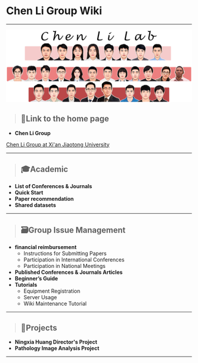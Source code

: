 # Chen Li Group Wiki

---

![image.png](pics/9cbc769e-4d99-480a-a8e6-cbee0e3d0bee.png)

> ## 🏢Link to the home page

- **Chen Li Group**


[Chen Li Group at Xi'an Jiaotong University](https://chenli.group/)

---

> ## 🎓**Academic**

- **List of Conferences & Journals**
- **Quick Start**
- **Paper recommendation**
- **Shared datasets**

---

> ## 🗃️Group Issue Management

- **financial reimbursement**
    - Instructions for Submitting Papers
    - Participation in International Conferences
    - Participation in National Meetings
- **Published Conferences & Journals Articles**
- **Beginner’s Guide**
- **Tutorials**
    - Equipment Registration
    - Server Usage
    - Wiki Maintenance Tutorial

---

> ## 📁Projects

- **Ningxia Huang Director's Project**
- **Pathology Image Analysis Project**

---
